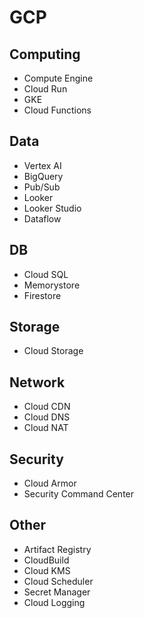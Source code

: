 # GCP

## Computing

- Compute Engine
- Cloud Run
- GKE
- Cloud Functions

## Data

- Vertex AI
- BigQuery
- Pub/Sub
- Looker
- Looker Studio
- Dataflow

## DB

- Cloud SQL
- Memorystore
- Firestore

## Storage
- Cloud Storage

## Network

- Cloud CDN
- Cloud DNS
- Cloud NAT

## Security

- Cloud Armor
- Security Command Center

## Other

- Artifact Registry
- CloudBuild
- Cloud KMS
- Cloud Scheduler
- Secret Manager
- Cloud Logging
